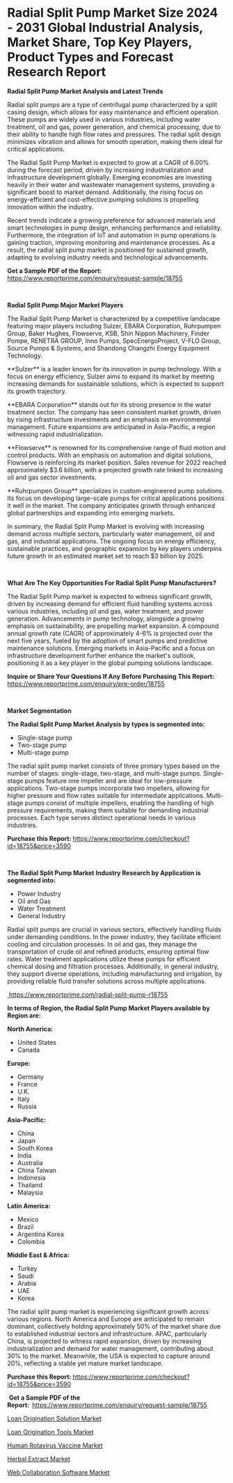 <p><h1>Radial Split Pump Market Size 2024 - 2031 Global Industrial Analysis, Market Share, Top Key Players, Product Types and Forecast Research Report</h1></p><p><strong>Radial Split Pump Market Analysis and Latest Trends</strong></p>
<p><p>Radial split pumps are a type of centrifugal pump characterized by a split casing design, which allows for easy maintenance and efficient operation. These pumps are widely used in various industries, including water treatment, oil and gas, power generation, and chemical processing, due to their ability to handle high flow rates and pressures. The radial split design minimizes vibration and allows for smooth operation, making them ideal for critical applications.</p><p>The Radial Split Pump Market is expected to grow at a CAGR of 6.00% during the forecast period, driven by increasing industrialization and infrastructure development globally. Emerging economies are investing heavily in their water and wastewater management systems, providing a significant boost to market demand. Additionally, the rising focus on energy-efficient and cost-effective pumping solutions is propelling innovation within the industry.</p><p>Recent trends indicate a growing preference for advanced materials and smart technologies in pump design, enhancing performance and reliability. Furthermore, the integration of IoT and automation in pump operations is gaining traction, improving monitoring and maintenance processes. As a result, the radial split pump market is positioned for sustained growth, adapting to evolving industry needs and technological advancements.</p></p>
<p><strong>Get a Sample PDF of the Report:&nbsp;</strong> <a href="https://www.reportprime.com/enquiry/request-sample/18755?utm_campaign=97&utm_medium=2&utm_source=Github&utm_content=ia&utm_term=22112024&utm_id=radial-split-pump">https://www.reportprime.com/enquiry/request-sample/18755</a></p>
<p>&nbsp;</p>
<p><strong>Radial Split Pump Major Market Players</strong></p>
<p><p>The Radial Split Pump Market is characterized by a competitive landscape featuring major players including Sulzer, EBARA Corporation, Ruhrpumpen Group, Baker Hughes, Flowserve, KSB, Shin Nippon Machinery, Finder Pompe, RENETRA GROUP, Inno Pumps, SpecEnergoProject, V-FLO Group, Source Pumps & Systems, and Shandong Changzhi Energy Equipment Technology.</p><p>**Sulzer** is a leader known for its innovation in pump technology. With a focus on energy efficiency, Sulzer aims to expand its market by meeting increasing demands for sustainable solutions, which is expected to support its growth trajectory. </p><p>**EBARA Corporation** stands out for its strong presence in the water treatment sector. The company has seen consistent market growth, driven by rising infrastructure investments and an emphasis on environmental management. Future expansions are anticipated in Asia-Pacific, a region witnessing rapid industrialization.</p><p>**Flowserve** is renowned for its comprehensive range of fluid motion and control products. With an emphasis on automation and digital solutions, Flowserve is reinforcing its market position. Sales revenue for 2022 reached approximately $3.6 billion, with a projected growth rate linked to increasing oil and gas sector investments.</p><p>**Ruhrpumpen Group** specializes in custom-engineered pump solutions. Its focus on developing large-scale pumps for critical applications positions it well in the market. The company anticipates growth through enhanced global partnerships and expanding into emerging markets.</p><p>In summary, the Radial Split Pump Market is evolving with increasing demand across multiple sectors, particularly water management, oil and gas, and industrial applications. The ongoing focus on energy efficiency, sustainable practices, and geographic expansion by key players underpins future growth in an estimated market set to reach $3 billion by 2025.</p></p>
<p>&nbsp;</p>
<p><strong>What Are The Key Opportunities For Radial Split Pump Manufacturers?</strong></p>
<p><p>The Radial Split Pump market is expected to witness significant growth, driven by increasing demand for efficient fluid handling systems across various industries, including oil and gas, water treatment, and power generation. Advancements in pump technology, alongside a growing emphasis on sustainability, are propelling market expansion. A compound annual growth rate (CAGR) of approximately 4-6% is projected over the next five years, fueled by the adoption of smart pumps and predictive maintenance solutions. Emerging markets in Asia-Pacific and a focus on infrastructure development further enhance the market's outlook, positioning it as a key player in the global pumping solutions landscape.</p></p>
<p><strong>Inquire or Share Your Questions If Any Before Purchasing This Report:</strong> <a href="https://www.reportprime.com/enquiry/pre-order/18755?utm_campaign=97&utm_medium=2&utm_source=Github&utm_content=ia&utm_term=22112024&utm_id=radial-split-pump">https://www.reportprime.com/enquiry/pre-order/18755</a></p>
<p>&nbsp;</p>
<p><strong>Market Segmentation</strong></p>
<p><strong>The Radial Split Pump Market Analysis by types is segmented into:</strong></p>
<p><ul><li>Single-stage pump</li><li>Two-stage pump</li><li>Multi-stage pump</li></ul></p>
<p><p>The radial split pump market consists of three primary types based on the number of stages: single-stage, two-stage, and multi-stage pumps. Single-stage pumps feature one impeller and are ideal for low-pressure applications. Two-stage pumps incorporate two impellers, allowing for higher pressure and flow rates suitable for intermediate applications. Multi-stage pumps consist of multiple impellers, enabling the handling of high pressure requirements, making them suitable for demanding industrial processes. Each type serves distinct operational needs in various industries.</p></p>
<p><strong>Purchase this Report:&nbsp;</strong><a href="https://www.reportprime.com/checkout?id=18755&price=3590&utm_campaign=97&utm_medium=2&utm_source=Github&utm_content=ia&utm_term=22112024&utm_id=radial-split-pump">https://www.reportprime.com/checkout?id=18755&price=3590</a></p>
<p>&nbsp;</p>
<p><strong>The Radial Split Pump Market Industry Research by Application is segmented into:</strong></p>
<p><ul><li>Power Industry</li><li>Oil and Gas</li><li>Water Treatment</li><li>General Industry</li></ul></p>
<p><p>Radial split pumps are crucial in various sectors, effectively handling fluids under demanding conditions. In the power industry, they facilitate efficient cooling and circulation processes. In oil and gas, they manage the transportation of crude oil and refined products, ensuring optimal flow rates. Water treatment applications utilize these pumps for efficient chemical dosing and filtration processes. Additionally, in general industry, they support diverse operations, including manufacturing and irrigation, by providing reliable fluid transfer solutions across multiple applications.</p></p>
<p><a href="https://www.reportprime.com/radial-split-pump-r18755?utm_campaign=97&utm_medium=2&utm_source=Github&utm_content=ia&utm_term=22112024&utm_id=radial-split-pump">&nbsp;https://www.reportprime.com/radial-split-pump-r18755</a></p>
<p><strong>In terms of Region, the Radial Split Pump Market Players available by Region are:</strong></p>
<p>
    <p> <strong> North America: </strong>
        <ul>
            <li>United States</li>
            <li>Canada</li>
        </ul>
        </p> 
    <p> <strong> Europe: </strong>
        <ul>
            <li>Germany</li>
            <li>France</li>
            <li>U.K.</li>
            <li>Italy</li>
            <li>Russia</li>
        </ul>
        </p> 
    <p> <strong> Asia-Pacific: </strong>
        <ul>
            <li>China</li>
            <li>Japan</li>
            <li>South Korea</li>
            <li>India</li>
            <li>Australia</li>
            <li>China Taiwan</li>
            <li>Indonesia</li>
            <li>Thailand</li>
            <li>Malaysia</li>
        </ul>
        </p> 
    <p> <strong> Latin America: </strong>
        <ul>
            <li>Mexico</li>
            <li>Brazil</li>
            <li>Argentina Korea</li>
            <li>Colombia</li>
        </ul>
        </p> 
    <p> <strong> Middle East & Africa: </strong>
        <ul>
            <li>Turkey</li>
            <li>Saudi</li>
            <li>Arabia</li>
            <li>UAE</li>
            <li>Korea</li>
        </ul>
    </p>
    </p>
<p><p>The radial split pump market is experiencing significant growth across various regions. North America and Europe are anticipated to remain dominant, collectively holding approximately 50% of the market share due to established industrial sectors and infrastructure. APAC, particularly China, is projected to witness rapid expansion, driven by increasing industrialization and demand for water management, contributing about 30% to the market. Meanwhile, the USA is expected to capture around 20%, reflecting a stable yet mature market landscape.</p></p>
<p><strong>Purchase this Report: </strong><a href="https://www.reportprime.com/checkout?id=18755&price=3590&utm_campaign=97&utm_medium=2&utm_source=Github&utm_content=ia&utm_term=22112024&utm_id=radial-split-pump">https://www.reportprime.com/checkout?id=18755&price=3590</a></p>
<p>&nbsp;<strong>Get a Sample PDF of the Report:&nbsp;&nbsp;</strong><a href="https://www.reportprime.com/enquiry/request-sample/18755?utm_campaign=97&utm_medium=2&utm_source=Github&utm_content=ia&utm_term=22112024&utm_id=radial-split-pump">https://www.reportprime.com/enquiry/request-sample/18755</a></p>
<p><strong></strong></p>
<p><p><a href="https://www.linkedin.com/pulse/future-demand-revenue-forecast-loan-origination-solution-ocr8c?utm_campaign=97&utm_medium=2&utm_source=Github&utm_content=ia&utm_term=22112024&utm_id=radial-split-pump">Loan Origination Solution Market</a></p><p><a href="https://www.linkedin.com/pulse/loan-origination-tools-market-analysis-trends-revenue-tf45e?utm_campaign=97&utm_medium=2&utm_source=Github&utm_content=ia&utm_term=22112024&utm_id=radial-split-pump">Loan Origination Tools Market</a></p><p><a href="https://issuu.com/reportprime-2/docs/human-rotavirus-vaccine-market-size_c4e1df0cef5a9a?utm_campaign=97&utm_medium=2&utm_source=Github&utm_content=ia&utm_term=22112024&utm_id=radial-split-pump">Human Rotavirus Vaccine Market</a></p><p><a href="https://issuu.com/reportprime-2/docs/herbal-extract-market-size-2030.ppt_2eab14789ef4b6?utm_campaign=97&utm_medium=2&utm_source=Github&utm_content=ia&utm_term=22112024&utm_id=radial-split-pump">Herbal Extract Market</a></p><p><a href="https://www.linkedin.com/pulse/web-collaboration-software-market-analysis-2024-2031-projected-zqfsc?utm_campaign=97&utm_medium=2&utm_source=Github&utm_content=ia&utm_term=22112024&utm_id=radial-split-pump">Web Collaboration Software Market</a></p></p>